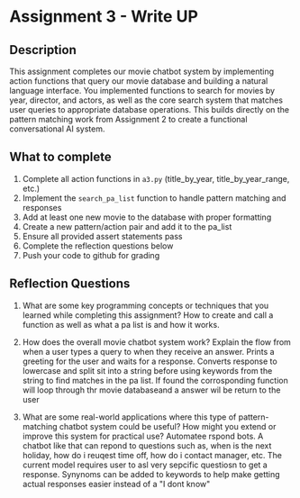 # Assignment 3 - Write UP

## Description
This assignment completes our movie chatbot system by implementing action functions that query our movie database and building a natural language interface. You implemented functions to search for movies by year, director, and actors, as well as the core search system that matches user queries to appropriate database operations. This builds directly on the pattern matching work from Assignment 2 to create a functional conversational AI system.

## What to complete
1. Complete all action functions in `a3.py` (title_by_year, title_by_year_range, etc.)
2. Implement the `search_pa_list` function to handle pattern matching and responses  
3. Add at least one new movie to the database with proper formatting
4. Create a new pattern/action pair and add it to the pa_list
5. Ensure all provided assert statements pass
6. Complete the reflection questions below
7. Push your code to github for grading

## Reflection Questions

1. What are some key programming concepts or techniques that you learned while completing this assignment?
How to create and call a function as well as what a pa list is and how it works.


2. How does the overall movie chatbot system work? Explain the flow from when a user types a query to when they receive an answer.
   Prints a greeting for the user and waits for a response. Converts response to lowercase and split sit into a string before using keywords from the string to find matches in the pa list. If found the corrosponding function will loop through thr movie databaseand a answer wil be return to the user


4. What are some real-world applications where this type of pattern-matching chatbot system could be useful? How might you extend or improve this system for practical use?
   Automatee rspond bots. A chatbot like that can repond to questions such as, when is the next holiday, how do i reuqest time off, how do i contact manager, etc. The current model requires user to asl very sepcific questiosn to get a response. Synynoms can be added to keywords to help make getting actual responses easier instead of a "I dont know"
   
